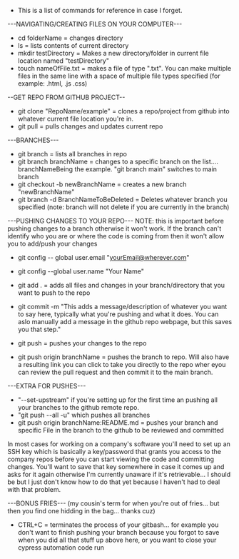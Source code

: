- This is a list of commands for reference in case I forget. 

---NAVIGATING/CREATING FILES ON YOUR COMPUTER---
- cd folderName = changes directory
- ls = lists contents of current directory
- mkdir testDirectory = Makes a new directory/folder in current file location named "testDirectory"
- touch nameOfFile.txt = makes a file of type ".txt". You can make multiple files in the same line with a space of multiple file types specified (for example: .html, .js .css)

--GET REPO FROM GITHUB PROJECT--
- git clone "RepoName/example" = clones a repo/project from github into whatever current file location you're in.
- git pull = pulls changes and updates current repo


---BRANCHES---
- git branch = lists all branches in repo
- git branch branchName = changes to a specific branch on the list.... branchNameBeing the example. "git branch main" switches to main branch
- git checkout -b newBranchName = creates a new branch "newBranchName"
- git branch -d BranchNameToBeDeleted = Deletes whatever branch you specified (note: branch will not delete if you are currently in the branch)


---PUSHING CHANGES TO YOUR REPO---
NOTE: this is important before pushing changes to a branch otherwise it won't work. If the branch can't identify who you are or where the code is coming from then it won't allow you to add/push your changes
- git config -- global user.email "yourEmail@wherever.com"
- git config --global user.name "Your Name"

- git add . = adds all files and changes in your branch/directory that you want to push to the repo
- git commit -m "This adds a message/description of whatever you want to say here, typically what you're pushing and what it does. You can aslo manually add a message in the github repo webpage, but this saves you that step."
- git push = pushes your changes to the repo
- git push origin branchName = pushes the branch to repo. Will also have a resulting link you can click to take you directly to the repo wher eyou can review the pull request and then commit it to the main branch.

---EXTRA FOR PUSHES---
- "--set-upstream" if you're setting up for the first time an pushing all your branches to the github remote repo. 
- "git push --all -u" which pushes all branches
- git push origin branchName:README.md = pushes your branch and specific File in the branch to the github to be reviewed and committed

In most cases for working on a company's software you'll need to set up an SSH key which is basically a key/password that grants you access to the company repos before you can start viewing the code and committing changes. You'll want to save that key somewhere in case it comes up and asks for it again otherwise I'm currently unaware if it's retrievable... I should be but I just don't know how to do that yet because I haven't had to deal with that problem.



---BONUS FRIES--- (my cousin's term for when you're out of fries... but then you find one hidding in the bag... thanks cuz)
- CTRL+C = terminates the process of your gitbash... for example you don't want to finish pushing your branch because you forgot to save when you did all that stuff up above here, or you want to close your cypress automation code run

